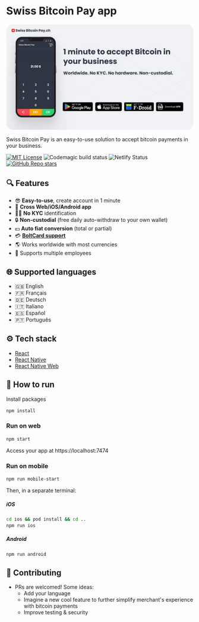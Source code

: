 # Swiss Bitcoin Pay app
<img alt="Swiss Bitcoin Pay" src="./docs/static/images/presentation.png" />

Swiss Bitcoin Pay is an easy-to-use solution to accept bitcoin payments in your business.

[![MIT License](https://img.shields.io/github/license/frw/react-native-ssl-public-key-pinning)](LICENSE)
![Codemagic build status](https://api.codemagic.io/apps/6580220d95d4f2f104923fef/react-native-android/status_badge.svg)
![Netlify Status](https://api.netlify.com/api/v1/badges/0537dd5e-edb6-4a7a-ada0-0f3295e50a73/deploy-status)
[![GitHub Repo stars](https://img.shields.io/github/stars/SwissBitcoinPay/app?style=social)](https://github.com/SwissBitcoinPay/app)

## 🔍 Features

- 😎 **Easy-to-use**, create account in 1 minute
- 📱 **Cross Web/iOS/Android app**
- 🕵🏻 **No KYC** identification
- 🔒 **Non-custodial** (free daily auto-withdraw to your own wallet)
- 💵 **Auto fiat conversion** (total or partial)
- 💳 [**BoltCard support**](https://github.com/boltcard/boltcard)
- 🌎 Works worldwide with most currencies
- 👥 Supports multiple employees


## 🌐 Supported languages
- 🇬🇧 English
- 🇫🇷 Français
- 🇩🇪 Deutsch
- 🇮🇹 Italiano
- 🇪🇸 Español
- 🇵🇹 Português

## ⚙️ Tech stack
- [React](https://react.dev)
- [React Native](https://reactnative.dev)
- [React Native Web](https://necolas.github.io/react-native-web)


## 🧰 How to run
Install packages
```sh
npm install
```

### Run on web
```sh
npm start
```

Access your app at https://localhost:7474

### Run on mobile
```sh
npm run mobile-start
```

Then, in a separate terminal:

##### iOS
```sh
cd ios && pod install && cd ..
npm run ios
```

##### Android
```sh
npm run android
```

## 🤝 Contributing
- PRs are welcomed! Some ideas:
  - Add your language
  - Imagine a new cool feature to further simplify merchant's experience with bitcoin payments
  - Improve testing & security